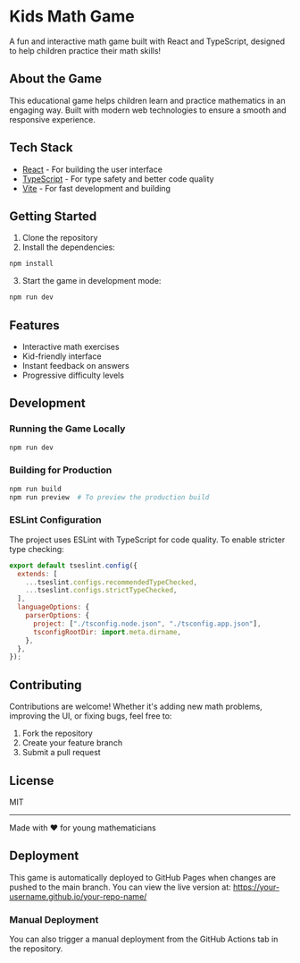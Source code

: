 # Kids Math Game

A fun and interactive math game built with React and TypeScript, designed to help children practice their math skills!

## About the Game

This educational game helps children learn and practice mathematics in an engaging way. Built with modern web technologies to ensure a smooth and responsive experience.

## Tech Stack

- [React](https://reactjs.org/) - For building the user interface
- [TypeScript](https://www.typescriptlang.org/) - For type safety and better code quality
- [Vite](https://vitejs.dev/) - For fast development and building

## Getting Started

1. Clone the repository
2. Install the dependencies:

```bash
npm install
```

3. Start the game in development mode:

```bash
npm run dev
```

## Features

- Interactive math exercises
- Kid-friendly interface
- Instant feedback on answers
- Progressive difficulty levels

## Development

### Running the Game Locally

```bash
npm run dev
```

### Building for Production

```bash
npm run build
npm run preview  # To preview the production build
```

### ESLint Configuration

The project uses ESLint with TypeScript for code quality. To enable stricter type checking:

```js
export default tseslint.config({
  extends: [
    ...tseslint.configs.recommendedTypeChecked,
    ...tseslint.configs.strictTypeChecked,
  ],
  languageOptions: {
    parserOptions: {
      project: ["./tsconfig.node.json", "./tsconfig.app.json"],
      tsconfigRootDir: import.meta.dirname,
    },
  },
});
```

## Contributing

Contributions are welcome! Whether it's adding new math problems, improving the UI, or fixing bugs, feel free to:

1. Fork the repository
2. Create your feature branch
3. Submit a pull request

## License

MIT

---

Made with ❤️ for young mathematicians

## Deployment

This game is automatically deployed to GitHub Pages when changes are pushed to the main branch. You can view the live version at:
https://your-username.github.io/your-repo-name/

### Manual Deployment

You can also trigger a manual deployment from the GitHub Actions tab in the repository.
